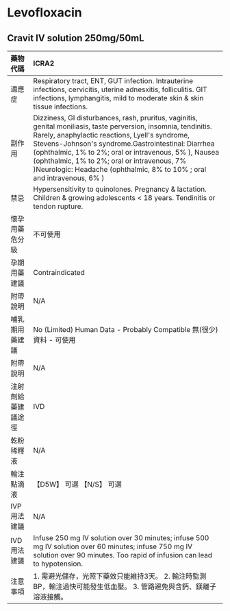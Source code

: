 # Levofloxacin

## Cravit IV solution 250mg/50mL

| 藥物代碼           | ICRA2                                                                                                                                                                                                                                                                                                                                                                                                        |
|:-------------------|:-------------------------------------------------------------------------------------------------------------------------------------------------------------------------------------------------------------------------------------------------------------------------------------------------------------------------------------------------------------------------------------------------------------|
| 適應症             | Respiratory tract, ENT, GUT infection. Intrauterine infections, cervicitis, uterine adnesxitis, folliculitis. GIT infections, lymphangitis, mild to moderate skin & skin tissue infections.                                                                                                                                                                                                                  |
| 副作用             | Dizziness, GI disturbances, rash, pruritus, vaginitis, genital moniliasis, taste perversion, insomnia, tendinitis. Rarely, anaphylactic reactions, Lyell's syndrome, Stevens-Johnson's syndrome.Gastrointestinal: Diarrhea (ophthalmic, 1% to 2%; oral or intravenous, 5% ), Nausea (ophthalmic, 1% to 2%; oral or intravenous, 7% )Neurologic: Headache (ophthalmic, 8% to 10% ; oral and intravenous, 6% ) |
| 禁忌               | Hypersensitivity to quinolones. Pregnancy & lactation. Children & growing adolescents < 18 years. Tendinitis or tendon rupture.                                                                                                                                                                                                                                                                              |
| 懷孕用藥危分級     | 不可使用                                                                                                                                                                                                                                                                                                                                                                                                     |
| 孕期用藥建議       | Contraindicated                                                                                                                                                                                                                                                                                                                                                                                              |
| 附帶說明           | N/A                                                                                                                                                                                                                                                                                                                                                                                                          |
| 哺乳期用藥建議     | No (Limited) Human Data - Probably Compatible 無(很少)資料 - 可使用                                                                                                                                                                                                                                                                                                                                          |
| 附帶說明           | N/A                                                                                                                                                                                                                                                                                                                                                                                                          |
| 注射劑給藥建議途徑 | IVD                                                                                                                                                                                                                                                                                                                                                                                                          |
| 乾粉稀釋液         | N/A                                                                                                                                                                                                                                                                                                                                                                                                          |
| 輸注點滴液         | 【D5W】 可選  【N/S】 可選                                                                                                                                                                                                                                                                                                                                                                                   |
| IVP 用法建議       | N/A                                                                                                                                                                                                                                                                                                                                                                                                          |
| IVD 用法建議       | Infuse 250 mg IV solution over 30 minutes; infuse 500 mg IV solution over 60 minutes; infuse 750 mg IV solution over 90 minutes. Too rapid of infusion can lead to hypotension.                                                                                                                                                                                                                              |
| 注意事項           | 1. 需避光儲存，光照下藥效只能維持3天。 2. 輸注時監測BP，輸注過快可能發生低血壓。 3. 管路避免與含鈣、鎂離子溶液接觸。                                                                                                                                                                                                                                                                                         |

